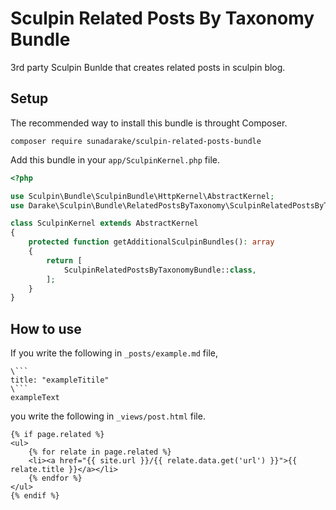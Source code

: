 # Sculpin Related Posts By Taxonomy Bundle

3rd party Sculpin Bunlde that creates related posts in sculpin blog.

## Setup

The recommended way to install this bundle is throught Composer.

```
composer require sunadarake/sculpin-related-posts-bundle
```

Add this bundle in your `app/SculpinKernel.php` file.

```php
<?php

use Sculpin\Bundle\SculpinBundle\HttpKernel\AbstractKernel;
use Darake\Sculpin\Bundle\RelatedPostsByTaxonomy\SculpinRelatedPostsByTaxonomyBundle;

class SculpinKernel extends AbstractKernel
{
    protected function getAdditionalSculpinBundles(): array
    {
        return [
            SculpinRelatedPostsByTaxonomyBundle::class,
        ];
    }
}

```

## How to use

If you write the following in `_posts/example.md` file,

```
\```
title: "exampleTitile"
\```
exampleText
``` 
you write the following in `_views/post.html` file.

```
{% if page.related %}
<ul>
    {% for relate in page.related %}
    <li><a href="{{ site.url }}/{{ relate.data.get('url') }}">{{ relate.title }}</a></li>
    {% endfor %}
</ul>
{% endif %}
```